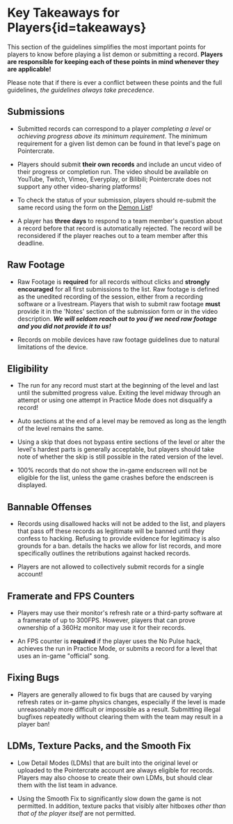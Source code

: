 <div class='panel fade js-scroll-anim' data-anim='fade'>

# Key Takeaways for Players{id=takeaways}

This section of the guidelines simplifies the most important points for players to know before playing a list demon or submitting a record. **Players are responsible for keeping each of these points in mind whenever they are applicable!** 

Please note that if there is ever a conflict between these points and the full guidelines, *the guidelines always take precedence*.

## Submissions

- Submitted records can correspond to a player *completing a level* or *achieving progress above its minimum requirement*. The minimum requirement for a given list demon can be found in that level's page on Pointercrate. 

- Players should submit **their own records** and include an uncut video of their progress or completion run. The video should be available on YouTube, Twitch, Vimeo, Everyplay, or Bilibili; Pointercrate does not support any other video-sharing platforms! <More Details>

- To check the status of your submission, players should re-submit the same record using the form on the [Demon List](/demonlist)!

- A player has **three days** to respond to a team member's question about a record before that record is automatically rejected. The record will be reconsidered if the player reaches out to a team member after this deadline.

## Raw Footage

- Raw Footage is **required** for all records without clicks and **strongly encouraged** for all first submissions to the list. Raw footage is defined as the unedited recording of the session, either from a recording software or a livestream. Players that wish to submit raw footage **must** provide it in the 'Notes' section of the submission form or in the video description. ***We will seldom reach out to you if we need raw footage and you did not provide it to us!*** <More Details>

- Records on mobile devices have <slightly different> raw footage guidelines due to natural limitations of the device.

## Eligibility

- The run for any record must start at the beginning of the level and last until the submitted progress value. Exiting the level midway through an attempt or using one attempt in Practice Mode does not disqualify a record!

- Auto sections at the end of a level may be removed as long as the length of the level remains the same.

- Using a skip that does not bypass entire sections of the level or alter the level's hardest parts is generally acceptable, but players should take note of whether the skip is still possible in the rated version of the level. <More Details>

- 100% records that do not show the in-game endscreen will not be eligible for the list, unless the game crashes before the endscreen is displayed.

## Bannable Offenses

- Records using disallowed hacks will not be added to the list, and players that pass off these records as legitimate will be banned until they confess to hacking. Refusing to provide evidence for legitimacy is also grounds for a ban. <This list> details the hacks we allow for list records, and <this section> more specifically outlines the retributions against hacked records. 

- Players are not allowed to collectively submit records for a single account! <More Details>

## Framerate and FPS Counters

- Players may use their monitor's refresh rate or a third-party software at a framerate of up to 300FPS. However, players that can prove ownership of a 360Hz monitor may use it for their records. <More Details>

- An FPS counter is **required** if the player uses the No Pulse hack, achieves the run in Practice Mode, or submits a record for a level that uses an in-game "official" song. <More Details> 


## Fixing Bugs

- Players are generally allowed to fix bugs that are caused by varying refresh rates or in-game physics changes, especially if the level is made unreasonably more difficult or impossible as a result. Submitting illegal bugfixes repeatedly without clearing them with the team may result in a player ban! <More Details>

## LDMs, Texture Packs, and the Smooth Fix

- Low Detail Modes (LDMs) that are built into the original level or uploaded to the Pointercrate account are always eligible for records. Players may also choose to create their own LDMs, but should clear them with the list team in advance. <More Details>

- Using the Smooth Fix to significantly slow down the game is not permitted. In addition, texture packs that visibly alter hitboxes *other than that of the player itself* are not permitted.


</div>
